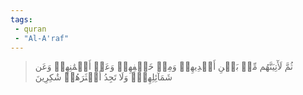 ```yaml
---
tags: 
 - quran 
 - "Al-A'raf"
---
```


> ثُمَّ لَأٓتِيَنَّهُم مِّنۢ بَيۡنِ أَيۡدِيهِمۡ وَمِنۡ خَلۡفِهِمۡ وَعَنۡ أَيۡمَٰنِهِمۡ وَعَن شَمَآئِلِهِمۡۖ وَلَا تَجِدُ أَكۡثَرَهُمۡ شَٰكِرِينَ
